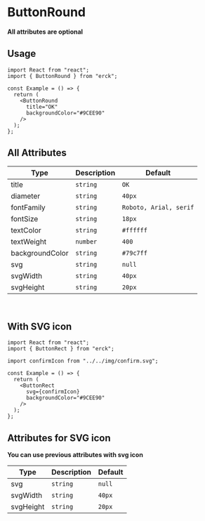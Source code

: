 # ButtonRound
**All attributes are optional**
## Usage
```tsx
import React from "react";
import { ButtonRound } from "erck";

const Example = () => {
  return (
    <ButtonRound
      title="OK"
      backgroundColor="#9CEE90"
    />
  );
};
```
## All Attributes 
| Type | Description | Default |
| ------------- | ------------- | ------------- |
| title  | `string`  | `OK` |
| diameter | `string` | `40px` |
| fontFamily | `string` | `Roboto, Arial, serif` |
| fontSize  | `string`  | `18px` |
| textColor | `string` | `#ffffff` |
| textWeight | `number` | `400` |
| backgroundColor | `string` | `#79c7ff` |
| svg | `string` | `null` |
| svgWidth | `string` | `40px` |
| svgHeight | `string` | `20px` |
<br>

## With SVG icon
```tsx
import React from "react";
import { ButtonRect } from "erck";

import confirmIcon from "../../img/confirm.svg";

const Example = () => {
  return (
    <ButtonRect 
      svg={confirmIcon}
      backgroundColor="#9CEE90"
    />
  );
};
```
## Attributes for SVG icon
**You can use previous attributes with svg icon**

| Type | Description | Default |
| ------------- | ------------- | ------------- |
| svg | `string` | `null` |
| svgWidth | `string` | `40px` |
| svgHeight | `string` | `20px` |
